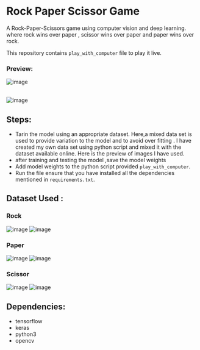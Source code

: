 # Rock Paper Scissor Game

A Rock-Paper-Scissors game using computer vision and deep learning.
where rock wins over paper , scissor wins over paper and paper wins over rock.

This repository contains `play_with_computer` file to play it live.

### Preview:

![image](https://github.com/Shweta0002/DeepPixel/blob/master/deeppixel/Rock%20paper%20scissor/output/play_game.png)
<br><br>

![image](https://github.com/Shweta0002/DeepPixel/blob/master/deeppixel/Rock%20paper%20scissor/output/play.gif)

## Steps:

- Tarin the model using an appropriate dataset. Here,a mixed data set is used to provide variation to the model and to avoid over fitting .
  I have created my own data set using python script and mixed it with the dataset available online. Here is the preview of images I have used.
- after training and testing the model ,save the model weights
- Add model weights to the python script provided `play_with_computer`.
- Run the file ensure that you have installed all the dependencies mentioned in `requirements.txt`.

## Dataset Used :

### Rock

![image](https://github.com/Shweta0002/DeepPixel/blob/master/deeppixel/Rock%20paper%20scissor/Input%20used/rock.png) ![image](https://github.com/Shweta0002/DeepPixel/blob/master/deeppixel/Rock%20paper%20scissor/Input%20used/rock_1.png)

### Paper

![image](https://github.com/Shweta0002/DeepPixel/blob/master/deeppixel/Rock%20paper%20scissor/Input%20used/paper.png) ![image](https://github.com/Shweta0002/DeepPixel/blob/master/deeppixel/Rock%20paper%20scissor/Input%20used/paper_1.png)

### Scissor

![image](https://github.com/Shweta0002/DeepPixel/blob/master/deeppixel/Rock%20paper%20scissor/Input%20used/scissor.png) ![image](https://github.com/Shweta0002/DeepPixel/blob/master/deeppixel/Rock%20paper%20scissor/Input%20used/scissor_1.png)

## Dependencies:

- tensorflow
- keras
- python3
- opencv
